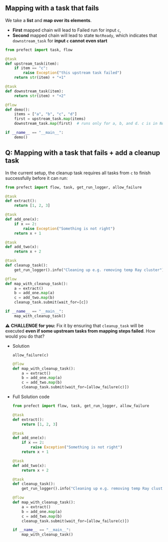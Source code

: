 ## Mapping with a task that fails

We take a **list** and **map over its elements**.

- **First** mapped chain will lead to Failed run for input `c`,
- **Second** mapped chain will lead to state `NotReady`, which indicates that `downstream_task` for **input `c` cannot even start**

```python
from prefect import task, flow

@task
def upstream_task(item):
    if item == "c":
        raise Exception("this upstream task failed")
    return str(item) + "+1"

@task
def downstream_task(item):
    return str(item) + "+2"

@flow
def demo():
    items = ["a", "b", "c", "d"]
    first = upstream_task.map(items)
    downstream_task.map(first)  # runs only for a, b, and d. c is in NotReady state

if __name__ == "__main__":
    demo()
```

## Q: Mapping with a task that fails + add a cleanup task

In the current setup, the cleanup task requires all tasks from `c` to finish successfully before it can run:

```python
from prefect import flow, task, get_run_logger, allow_failure

@task
def extract():
    return [1, 2, 3]

@task
def add_one(x):
    if x == 2:
        raise Exception("Something is not right")
    return x + 1

@task
def add_two(x):
    return x + 2

@task
def cleanup_task():
    get_run_logger().info("Cleaning up e.g. removing temp Ray cluster")

@flow
def map_with_cleanup_task():
    a = extract()
    b = add_one.map(a)
    c = add_two.map(b)
    cleanup_task.submit(wait_for=[c])

if __name__ == "__main__":
    map_with_cleanup_task()
```

⚠️ **CHALLENGE for you:** Fix it by ensuring that `cleanup_task` will be executed **even if some upstream tasks from mapping steps failed**. How would you do that?

- Solution

  `allow_failure(c)`

    ```python
    @flow
    def map_with_cleanup_task():
        a = extract()
        b = add_one.map(a)
        c = add_two.map(b)
        cleanup_task.submit(wait_for=[allow_failure(c)])
    ```

- Full Solution code

    ```python
    from prefect import flow, task, get_run_logger, allow_failure
    
    @task
    def extract():
        return [1, 2, 3]
    
    @task
    def add_one(x):
        if x == 2:
            raise Exception("Something is not right")
        return x + 1
    
    @task
    def add_two(x):
        return x + 2
    
    @task
    def cleanup_task():
        get_run_logger().info("Cleaning up e.g. removing temp Ray cluster")
    
    @flow
    def map_with_cleanup_task():
        a = extract()
        b = add_one.map(a)
        c = add_two.map(b)
        cleanup_task.submit(wait_for=[allow_failure(c)])
    
    if __name__ == "__main__":
        map_with_cleanup_task()
    ```